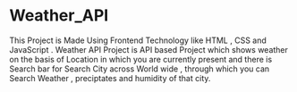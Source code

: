 # Weather_API
This Project is Made Using Frontend Technology like HTML , CSS and JavaScript . Weather API Project  is API based Project which shows weather on the basis of Location in which you are currently present  and there is Search bar for Search City across World wide , through which you can Search Weather , preciptates and humidity of that city.
